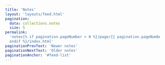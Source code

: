 ```yaml
---
title: 'Notes'
layout: 'layouts/feed.html'
pagination:
  data: collections.notes
  size: 5
permalink:
  'notes{% if pagination.pageNumber > 0 %}/page/{{ pagination.pageNumber }}{%
  endif %}/index.html'
paginationPrevText: 'Newer notes'
paginationNextText: 'Older notes'
paginationAnchor: '#feed-list'
---
```

